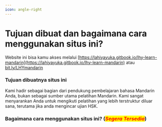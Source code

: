 ```yaml
---
icon: angle-right
---
```


# Tujuan dibuat dan bagaimana cara menggunakan situs ini?

Website ini bisa kamu akses melalui [https://lahiyayuka.gitbook.io/lhy-learn-mandarin](https://lahiyayuka.gitbook.io/lhy-learn-mandarin) atau [bit.ly/LHYmandarin](https://bit.ly/LHYmandarin)

### Tujuan dibuatnya situs ini

Kami hadir sebagai bagian dari pendukung pembelajaran bahasa Mandarin Anda, bukan sebagai sumber utama pelatihan Mandarin. Kami sangat menyarankan Anda untuk mengikuti pelatihan yang lebih terstruktur diluar sana, terutama jika anda mengincar ujian HSK.

### Bagaimana cara menggunakan situs ini? (_<mark style="color:red;">Segera Tersedia</mark>_)







